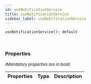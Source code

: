 ```yaml
---
id: useNotificationService
title: useNotificationService
sidebar_label: useNotificationService
---
```


```tsx
useNotificationService(): default
```
<br/>



### Properties

<font size="2"><i>(Mandatory properties are in bold)</i></font>

| Properties | Type | Description |
| --------- | ---- | ----------- |
